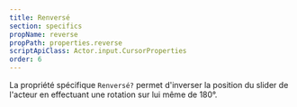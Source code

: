 ```yaml
---
title: Renversé
section: specifics
propName: reverse
propPath: properties.reverse
scriptApiClass: Actor.input.CursorProperties
order: 6
---
```

La propriété spécifique `Renversé?` permet d'inverser la position du slider de l'acteur en effectuant une rotation sur lui même de 180°.
